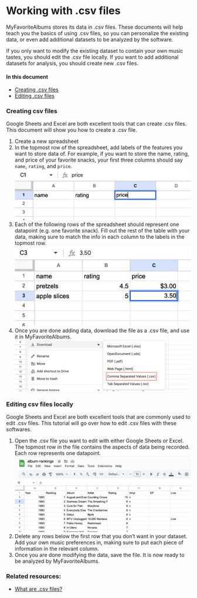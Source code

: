 # Working with .csv files

MyFavoriteAlbums stores its data in .csv files. These documents will help teach you 
the basics of using .csv files, so you can personalize the existing data, 
or even add additional datasets to be analyzed by the software. 

If you only want to modify the existing dataset to contain your own music tastes, you should edit the .csv file locally. 
If you want to add additional datasets for analysis, you should create new .csv files.

#### In this document
  * [Creating .csv files](###creating-csv-files)
  * [Editing .csv files](###editing-csv-files-locally)

### Creating csv files
Google Sheets and Excel are both excellent tools that can create .csv files. This document will show you how to create a .csv file.
  1. Create a new spreadsheet
  2. In the topmost row of the spreadsheet, add labels of the features you want to store data of. For example, if you want to store the name, rating, and price of your favorite snacks, your first three columns should say ```name```, ```rating```, and ```price```.
     ![.csv file example](./img/csv-file-example.png)
  3. Each of the following rows of the spreadsheet should represent one datapoint (e.g. one favorite snack). Fill out the rest of the table with your data, making sure to match the info in each column to the labels in the topmost row.
     ![.csv file example 2](./img/csv-file-example2.png)
  4. Once you are done adding data, download the file as a .csv file, and use it in MyFavoriteAlbums.
     ![.csv file download workflow](./img/csv-file-download.png)


### Editing csv files locally
Google Sheets and Excel are both excellent tools that are commonly used to edit .csv files. This tutorial will go over how to edit .csv files with these softwares.
  1. Open the .csv file you want to edit with either Google Sheets or Excel. The topmost row in the file contains the aspects of data being recorded. Each row represents one datapoint.
     ![.csv file example](./img/csv-file-format.png)
  2. Delete any rows below the first row that you don’t want in your dataset. Add your own music preferences in, making sure to put each piece of information in the relevant column.
  3. Once you are done modifying the data, save the file. It is now ready to be analyzed by MyFavoriteAlbums.



### Related resources:
  * [What are .csv files?](csvwhatis.md)
